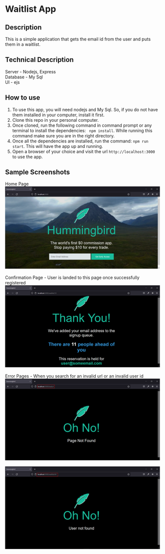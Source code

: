 # Waitlist App

## Description
This is a simple application that gets the email id from the user and puts them in a waitlist.

## Technical Description
Server - Nodejs, Express <br />
Database - My Sql <br />
UI - ejs

## How to use
1. To use this app, you will need nodejs and My Sql. So, if you do not have them installed in your computer, install it first.
2. Clone this repo in your personal computer.
3. Once cloned, run the following command in command prompt or any terminal to install the dependencies: ``` npm install```. While running this command make sure you are in the right directory.
4. Once all the dependencies are installed, run the command: ```npm run start```. This will have the app up and running.
5. Open a browser of your choice and visit the url ```http://localhost:3000``` to use the app.

## Sample Screenshots
Home Page <br />
![alt text](https://github.com/keisersoze99/waitlistapp/blob/main/Screenshots/home_page.png?raw=true) <br /> <br />
Confirmation Page - User is landed to this page once successfully registered <br />
![alt text](https://github.com/keisersoze99/waitlistapp/blob/main/Screenshots/confirmation_page.png?raw=true) <br /> <br />
Error Pages - When you search for an invalid url or an invalid user id
![alt text](https://github.com/keisersoze99/waitlistapp/blob/main/Screenshots/bad_url.png?raw=true) <br /> <br />
![alt text](https://github.com/keisersoze99/waitlistapp/blob/main/Screenshots/user_not_found.png?raw=true) <br /> <br />

